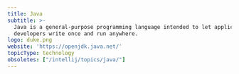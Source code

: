 ```yaml
---
title: Java
subtitle: >-
  Java is a general-purpose programming language intended to let application
  developers write once and run anywhere.
logo: duke.png
website: 'https://openjdk.java.net/'
topicType: technology
obsoletes: ["/intellij/topics/java/"]
---
```


